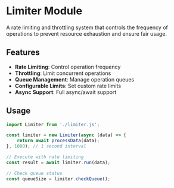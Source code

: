 # Limiter Module

A rate limiting and throttling system that controls the frequency of operations to prevent resource exhaustion and ensure fair usage.

## Features

- **Rate Limiting**: Control operation frequency
- **Throttling**: Limit concurrent operations
- **Queue Management**: Manage operation queues
- **Configurable Limits**: Set custom rate limits
- **Async Support**: Full async/await support

## Usage

```javascript
import Limiter from './limiter.js';

const limiter = new Limiter(async (data) => {
    return await processData(data);
}, 1000); // 1 second interval

// Execute with rate limiting
const result = await limiter.run(data);

// Check queue status
const queueSize = limiter.checkQueue();
``` 